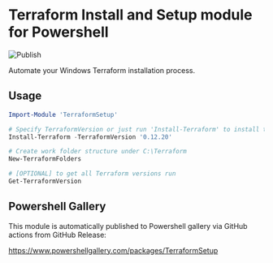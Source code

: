 # Terraform Install and Setup module for Powershell

![Publish](https://github.com/Satak/terraform-setup-powershell/workflows/Publish/badge.svg?branch=master)

Automate your Windows Terraform installation process.

## Usage

```powershell
Import-Module 'TerraformSetup'

# Specify TerraformVersion or just run 'Install-Terraform' to install the latest version of Terraform. Use -Force to override the current Terraform version.
Install-Terraform -TerraformVersion '0.12.20'

# Create work folder structure under C:\Terraform
New-TerraformFolders

# [OPTIONAL] to get all Terraform versions run
Get-TerraformVersion
```

## Powershell Gallery

This module is automatically published to Powershell gallery via GitHub actions from GitHub Release:

<https://www.powershellgallery.com/packages/TerraformSetup>
